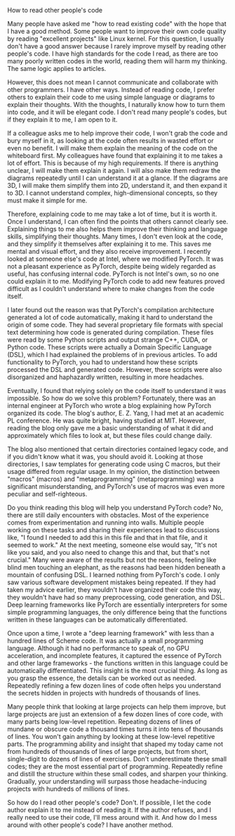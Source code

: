  How to read other people's code

Many people have asked me "how to read existing code" with the hope that I have a good method. Some people want to improve their own code quality by reading "excellent projects" like Linux kernel. For this question, I usually don't have a good answer because I rarely improve myself by reading other people's code. I have high standards for the code I read, as there are too many poorly written codes in the world, reading them will harm my thinking. The same logic applies to articles.

However, this does not mean I cannot communicate and collaborate with other programmers. I have other ways. Instead of reading code, I prefer others to explain their code to me using simple language or diagrams to explain their thoughts. With the thoughts, I naturally know how to turn them into code, and it will be elegant code. I don't read many people's codes, but if they explain it to me, I am open to it.

If a colleague asks me to help improve their code, I won't grab the code and bury myself in it, as looking at the code often results in wasted effort or even no benefit. I will make them explain the meaning of the code on the whiteboard first. My colleagues have found that explaining it to me takes a lot of effort. This is because of my high requirements. If there is anything unclear, I will make them explain it again. I will also make them redraw the diagrams repeatedly until I can understand it at a glance. If the diagrams are 3D, I will make them simplify them into 2D, understand it, and then expand it to 3D. I cannot understand complex, high-dimensional concepts, so they must make it simple for me.

Therefore, explaining code to me may take a lot of time, but it is worth it. Once I understand, I can often find the points that others cannot clearly see. Explaining things to me also helps them improve their thinking and language skills, simplifying their thoughts. Many times, I don't even look at the code, and they simplify it themselves after explaining it to me. This saves me mental and visual effort, and they also receive improvement. I recently looked at someone else's code at Intel, where we modified PyTorch. It was not a pleasant experience as PyTorch, despite being widely regarded as useful, has confusing internal code. PyTorch is not Intel's own, so no one could explain it to me. Modifying PyTorch code to add new features proved difficult as I couldn't understand where to make changes from the code itself.

I later found out the reason was that PyTorch's compilation architecture generated a lot of code automatically, making it hard to understand the origin of some code. They had several proprietary file formats with special text determining how code is generated during compilation. These files were read by some Python scripts and output strange C++, CUDA, or Python code. These scripts were actually a Domain Specific Language (DSL), which I had explained the problems of in previous articles. To add functionality to PyTorch, you had to understand how these scripts processed the DSL and generated code. However, these scripts were also disorganized and haphazardly written, resulting in more headaches.

Eventually, I found that relying solely on the code itself to understand it was impossible. So how do we solve this problem? Fortunately, there was an internal engineer at PyTorch who wrote a blog explaining how PyTorch organized its code. The blog's author, E. Z. Yang, I had met at an academic PL conference. He was quite bright, having studied at MIT. However, reading the blog only gave me a basic understanding of what it did and approximately which files to look at, but these files could change daily.

The blog also mentioned that certain directories contained legacy code, and if you didn't know what it was, you should avoid it. Looking at those directories, I saw templates for generating code using C macros, but their usage differed from regular usage. In my opinion, the distinction between "macros" (macros) and "metaprogramming" (metaprogramming) was a significant misunderstanding, and PyTorch's use of macros was even more peculiar and self-righteous.

Do you think reading this blog will help you understand PyTorch code? No, there are still daily encounters with obstacles. Most of the experience comes from experimentation and running into walls. Multiple people working on these tasks and sharing their experiences lead to discussions like, "I found I needed to add this in this file and that in that file, and it seemed to work." At the next meeting, someone else would say, "It's not like you said, and you also need to change this and that, but that's not crucial." Many were aware of the results but not the reasons, feeling like blind men touching an elephant, as the reasons had been hidden beneath a mountain of confusing DSL. I learned nothing from PyTorch's code. I only saw various software development mistakes being repeated. If they had taken my advice earlier, they wouldn't have organized their code this way, they wouldn't have had so many preprocessing, code generation, and DSL. Deep learning frameworks like PyTorch are essentially interpreters for some simple programming languages, the only difference being that the functions written in these languages can be automatically differentiated.

Once upon a time, I wrote a "deep learning framework" with less than a hundred lines of Scheme code. It was actually a small programming language. Although it had no performance to speak of, no GPU acceleration, and incomplete features, it captured the essence of PyTorch and other large frameworks - the functions written in this language could be automatically differentiated. This insight is the most crucial thing. As long as you grasp the essence, the details can be worked out as needed. Repeatedly refining a few dozen lines of code often helps you understand the secrets hidden in projects with hundreds of thousands of lines.

Many people think that looking at large projects can help them improve, but large projects are just an extension of a few dozen lines of core code, with many parts being low-level repetition. Repeating dozens of lines of mundane or obscure code a thousand times turns it into tens of thousands of lines. You won't gain anything by looking at these low-level repetitive parts. The programming ability and insight that shaped my today came not from hundreds of thousands of lines of large projects, but from short, single-digit to dozens of lines of exercises. Don't underestimate these small codes; they are the most essential part of programming. Repeatedly refine and distill the structure within these small codes, and sharpen your thinking. Gradually, your understanding will surpass those headache-inducing projects with hundreds of millions of lines.

So how do I read other people's code? Don't. If possible, I let the code author explain it to me instead of reading it. If the author refuses, and I really need to use their code, I'll mess around with it. And how do I mess around with other people's code? I have another method.